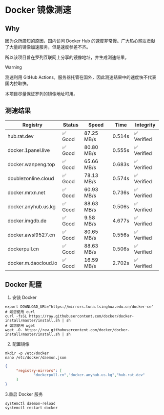 # Docker 镜像测速

## Why

因为众所周知的原因，国内访问 Docker Hub 的速度非常慢。广大热心网友贡献了大量的镜像加速服务，但是速度参差不齐。


所以该项目旨在罗列互联网上分享的镜像地址，并生成测速结果。

> [!WARNING]
> 测速利用 GitHub Actions，服务器托管在国外，因此测速结果中的速度快不代表国内拉取快。
>

本项目尽量保证罗列的镜像地址可用。

## 测速结果

| Registry | Status | Speed | Time | Integrity |
|----------|--------|-------|------|-----------|
| hub.rat.dev | ✅ Good | 87.25 MB/s | 0.514s | ✅ Verified |
| docker.1panel.live | ✅ Good | 80.80 MB/s | 0.555s | ✅ Verified |
| docker.wanpeng.top | ✅ Good | 65.66 MB/s | 0.683s | ✅ Verified |
| doublezonline.cloud | ✅ Good | 78.13 MB/s | 0.574s | ✅ Verified |
| docker.mrxn.net | ✅ Good | 60.93 MB/s | 0.736s | ✅ Verified |
| docker.anyhub.us.kg | ✅ Good | 88.63 MB/s | 0.506s | ✅ Verified |
| docker.imgdb.de | ✅ Good | 9.58 MB/s | 4.677s | ✅ Verified |
| docker.awsl9527.cn | ✅ Good | 80.65 MB/s | 0.556s | ✅ Verified |
| dockerpull.cn | ✅ Good | 88.63 MB/s | 0.506s | ✅ Verified |
| docker.m.daocloud.io | ✅ Good | 16.59 MB/s | 2.702s | ✅ Verified |

## Docker 配置

1. 安装 Docker
```shell
export DOWNLOAD_URL="https://mirrors.tuna.tsinghua.edu.cn/docker-ce"
# 如您使用 curl
curl -fsSL https://raw.githubusercontent.com/docker/docker-install/master/install.sh | sh
# 如您使用 wget
wget -O- https://raw.githubusercontent.com/docker/docker-install/master/install.sh | sh
```

2. 配置镜像

```shell
mkdir -p /etc/docker
nano /etc/docker/daemon.json
```

```json
{
     "registry-mirrors": [
             "dockerpull.cn","docker.anyhub.us.kg","hub.rat.dev"
     ]
}
```

 3.重启 Docker 服务
```shell
systemctl daemon-reload
systemctl restart docker
```
